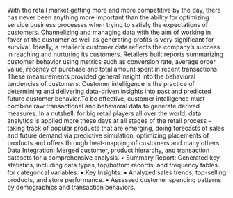With the retail market getting more and more competitive by the day, there has never been anything more important than the ability for optimizing service business processes when 
trying to satisfy the expectations of customers. Channelizing and managing data with the 
aim of working in favor of the customer as well as generating profits is very significant for 
survival.
 Ideally, a retailer’s customer data reflects the company’s success in reaching and nurturing 
its customers. Retailers built reports summarizing customer behavior using metrics such as 
conversion rate, average order value, recency of purchase and total amount spent in recent 
transactions. These measurements provided general insight into the behavioral tendencies 
of customers.
 Customer intelligence is the practice of determining and delivering data-driven insights into 
past and predicted future customer behavior.To be effective, customer intelligence must 
combine raw transactional and behavioral data to generate derived measures.
 In a nutshell, for big retail players all over the world, data analytics is applied more these 
days at all stages of the retail process – taking track of popular products that are emerging, 
doing forecasts of sales and future demand via predictive simulation, optimizing placements
 of products and offers through heat-mapping of customers and many others.
 Data Integration: Merged customer, product hierarchy, and transaction datasets for a comprehensive analysis.
•	Summary Report: Generated key statistics, including data types, top/bottom records, and frequency tables for categorical variables.
•	Key Insights:
•	Analyzed sales trends, top-selling products, and store performance.
•	Assessed customer spending patterns by demographics and transaction behaviors.
